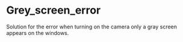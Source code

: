 # Grey_screen_error
 Solution for the error when turning on the camera only a gray screen appears on the windows.
